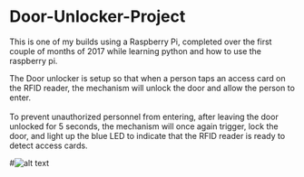 # Door-Unlocker-Project

This is one of my builds using a Raspberry Pi, completed over the first couple of months of 2017 while learning python and how to use the raspberry pi.

The Door unlocker is setup so that when a person taps an access card on the RFID reader, the mechanism will unlock the door and allow the person to enter.<br><br>
	To prevent unauthorized personnel from entering, after leaving the door unlocked for 5 seconds, the mechanism will once again trigger, lock the door, and light up the blue LED to indicate that the RFID reader is ready to detect access cards.

#![alt text](images-videos/good_copt2.gif "BlueLED-Unlock-Wait-Lock-BlueLED")
